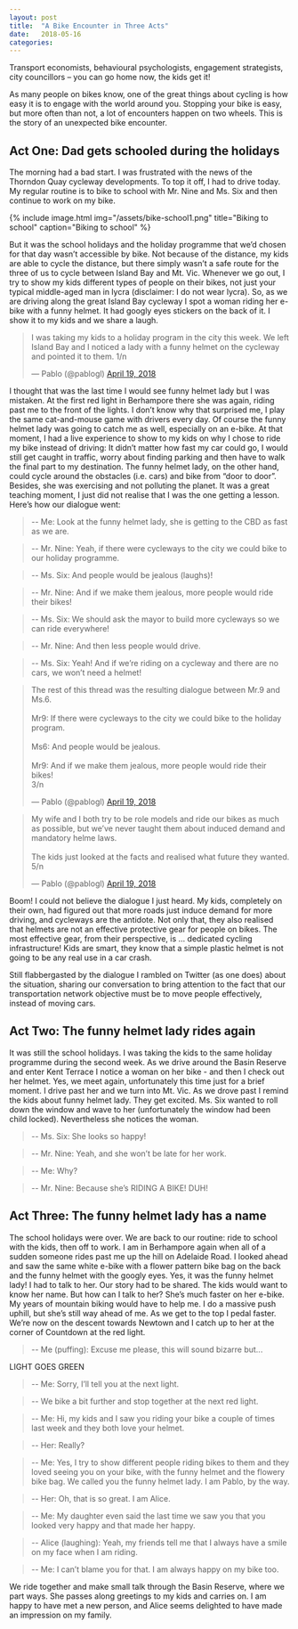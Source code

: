 ```yaml
---
layout: post
title:  "A Bike Encounter in Three Acts"
date:   2018-05-16
categories: 
---
```


Transport economists, behavioural psychologists, engagement strategists, city councillors – you can go home now, the kids get it!

As many people on bikes know, one of the great things about cycling is how easy it is to engage with the world around you. Stopping your bike is easy, but more often than not, a lot of encounters happen on two wheels. This is the story of an unexpected bike encounter.

## Act One: Dad gets schooled during the holidays

The morning had a bad start. I was frustrated with the news of the Thorndon Quay cycleway developments. To top it off, I had to drive today. 
My regular routine is to bike to school with Mr. Nine and Ms. Six and then continue to work on my bike. 

{% include image.html
            img="/assets/bike-school1.png"
            title="Biking to school"
            caption="Biking to school" %}

But it was the school holidays and the holiday programme that we’d chosen for that day wasn’t accessible by bike. Not because of the distance, my kids are able to cycle the distance, but there simply wasn’t a safe route for the three of us to cycle between Island Bay and Mt. Vic.
Whenever we go out, I try to show my kids different types of people on their bikes, not just your typical middle-aged man in lycra (disclaimer: I do not wear lycra).
So, as we are driving along the great Island Bay cycleway I spot a woman riding her e-bike with a funny helmet. It had googly eyes stickers on the back of it. I show it to my kids and we share a laugh.

<blockquote class="twitter-tweet" data-lang="en"><p lang="en" dir="ltr">I was taking my kids to a holiday program in the city this week. We left Island Bay and I noticed a lady with a funny helmet on the cycleway and pointed it to them. 1/n</p>&mdash; Pablo (@pablogl) <a href="https://twitter.com/pablogl/status/986853864467918848?ref_src=twsrc%5Etfw">April 19, 2018</a></blockquote>
<script async src="https://platform.twitter.com/widgets.js" charset="utf-8"></script>


I thought that was the last time I would see funny helmet lady but I was mistaken. At the first red light in Berhampore there she was again, riding past me to the front of the lights. I don’t know why that surprised me, I play the same cat-and-mouse game with drivers every day. Of course the funny helmet lady was going to catch me as well, especially on an e-bike.
At that moment, I had a live experience to show to my kids on why I chose to ride my bike instead of driving: It didn’t matter how fast my car could go, I would still get caught in traffic, worry about finding parking and then have to walk the final part to my destination. The funny helmet lady, on the other hand, could cycle around the obstacles (i.e. cars) and bike from “door to door”. Besides, she was exercising and not polluting the planet. It was a great teaching moment, I just did not realise that I was the one getting a lesson. Here’s how our dialogue went:

> -- Me: Look at the funny helmet lady, she is getting to the CBD as fast as we are.

> -- Mr. Nine: Yeah, if there were cycleways to the city we could bike to our holiday programme.

> -- Ms. Six: And people would be jealous (laughs)!

> -- Mr. Nine: And if we make them jealous, more people would ride their bikes!

> -- Ms. Six: We should ask the mayor to build more cycleways so we can ride everywhere!

> -- Mr. Nine: And then less people would drive.

> -- Ms. Six: Yeah! And if we’re riding on a cycleway and there are no cars, we won’t need a helmet!


<blockquote class="twitter-tweet" data-lang="en"><p lang="en" dir="ltr">The rest of this thread was the resulting dialogue between Mr.9 and Ms.6.<br><br>Mr9: If there were cycleways to the city we could bike to the holiday program.<br><br>Ms6: And people would be jealous.<br><br>Mr9: And if we make them jealous, more people would ride their bikes!<br>3/n</p>&mdash; Pablo (@pablogl) <a href="https://twitter.com/pablogl/status/986855083173294080?ref_src=twsrc%5Etfw">April 19, 2018</a></blockquote>
<script async src="https://platform.twitter.com/widgets.js" charset="utf-8"></script>

<blockquote class="twitter-tweet" data-lang="en"><p lang="en" dir="ltr">My wife and I both try to be role models and ride our bikes as much as possible, but we’ve never taught them about induced demand and mandatory helme laws.<br><br>The kids just looked at the facts and realised what future they wanted. 5/n</p>&mdash; Pablo (@pablogl) <a href="https://twitter.com/pablogl/status/986856144734863360?ref_src=twsrc%5Etfw">April 19, 2018</a></blockquote>
<script async src="https://platform.twitter.com/widgets.js" charset="utf-8"></script>


Boom! I could not believe the dialogue I just heard. My kids, completely on their own, had figured out that more roads just induce demand for more driving, and cycleways are the antidote. Not only that, they also realised that helmets are not an effective protective gear for people on bikes. The most effective gear, from their perspective, is … dedicated cycling infrastructure! Kids are smart, they know that a simple plastic helmet is not going to be any real use in a car crash.

Still flabbergasted by the dialogue I rambled on Twitter (as one does) about the situation, sharing our conversation to bring attention to the fact that our transportation network objective must be to move people effectively, instead of moving cars. 

## Act Two: The funny helmet lady rides again

It was still the school holidays. I was taking the kids to the same holiday programme during the second week. As we drive around the Basin Reserve and enter Kent Terrace I notice a woman on her bike - and then I check out her helmet. Yes, we meet again, unfortunately this time just for a brief moment. I drive past her and we turn into Mt. Vic. As we drove past I remind the kids about funny helmet lady. 
They get excited. Ms. Six wanted to roll down the window and wave to her (unfortunately the window had been child locked). Nevertheless she notices the woman.

> -- Ms. Six: She looks so happy!

> -- Mr. Nine: Yeah, and she won’t be late for her work.

> -- Me: Why?

> -- Mr. Nine: Because she’s RIDING A BIKE! DUH! 

## Act Three: The funny helmet lady has a name

The school holidays were over. We are back to our routine: ride to school with the kids, then off to work. I am in Berhampore again when all of a sudden someone rides past me up the hill on Adelaide Road. I looked ahead and saw the same white e-bike with a flower pattern bike bag on the back and the funny helmet with the googly eyes. Yes, it was the funny helmet lady!
I had to talk to her. Our story had to be shared. The kids would want to know her name. 
But how can I talk to her? She’s much faster on her e-bike. 
My years of mountain biking would have to help me. I do a massive push uphill, but she’s still way ahead of me. As we get to the top I pedal faster. We’re now on the descent towards Newtown and I catch up to her at the corner of Countdown at the red light.

> -- Me (puffing): Excuse me please, this will sound bizarre but...

LIGHT GOES GREEN

> -- Me: Sorry, I’ll tell you at the next light.

> -- We bike a bit further and stop together at the next red light.

> -- Me: Hi, my kids and I saw you riding your bike a couple of times last week and they both love your helmet.

> -- Her: Really?

> -- Me: Yes, I try to show different people riding bikes to them and they loved seeing you on your bike, with the funny helmet and the flowery bike bag. We called you the funny helmet lady. I am Pablo, by the way.

> -- Her: Oh, that is so great. I am Alice.

> -- Me: My daughter even said the last time we saw you that you looked very happy and that made her happy.

> -- Alice (laughing): Yeah, my friends tell me that I always have a smile on my face when I am riding.

> -- Me: I can’t blame you for that. I am always happy on my bike too.

We ride together and make small talk through the Basin Reserve, where we part ways. She passes along greetings to my kids and carries on. I am happy to have met a new person, and Alice seems delighted to have made an impression on my family.
